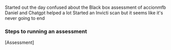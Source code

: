 Started out the day confused about the Black box assessment of accionmfb
Daniel and Chatgpt helped a lot
Started an Invicti scan but it seems like it's never going to end

### Steps to running an assessment


[Assessm[]()ent]